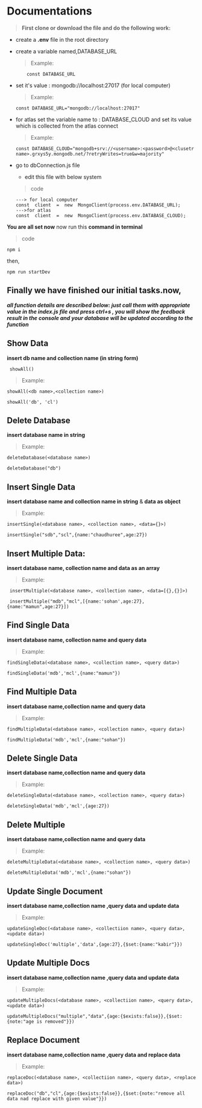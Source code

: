   

#  Documentations


>**First clone or download the file and do the following work:**



 - create a **.env** file in the root directory
  - create a variable named,DATABASE_URL
	 >Example:
	```
		const DATABASE_URL
	```
- set it's value : mongodb://localhost:27017 (for local computer)
	>Example:
	```
	const DATABASE_URL="mongodb://localhost:27017"
	```
- for atlas set the variable name to : DATABASE_CLOUD
and set its value which is collected from the atlas connect
	>Example:
	```
	const DATABASE_CLOUD="mongodb+srv://<username>:<password>@<clusetr name>.grxys5y.mongodb.net/?retryWrites=true&w=majority"
	```
- go to dbConnection.js file
	
	- edit this file  with below system
	>code

	```
	---> for local computer
	const  client  =  new  MongoClient(process.env.DATABASE_URL);
	--->for atlas
	const  client  =  new  MongoClient(process.env.DATABASE_CLOUD);
	```
**You are all set now**
now run this **command in terminal**
>code

```
npm i
```
then,
```
npm run startDev
```
## Finally we have finished our initial tasks.now,

***all function details are described below:
 just call them with appropriate value in the index.js file and press ctrl+s ,
you will show the feedback result in the console and your database will be updated according to the function***

## Show Data
**insert db name and collection name  (in string form)**

	 showAll() 

>Example:
	
	showAll(<db name>,<collection name>)
	
	showAll('db', 'cl')

  ## Delete Database
**insert database name in string**
>Example:

	deleteDatabase(<database name>) 

	deleteDatabase("db")

  ## Insert Single Data
  
 **insert database name and collection name in string**
 &
**data as object**
>Example: 

    insertSingle(<database name>, <collection name>, <data={}>)
    
    insertSingle("sdb","scl",{name:"chaudhuree",age:27})

  
  ## Insert Multiple Data:
  **insert database name, collection name and data as an array**
>Example:

     insertMultiple(<database name>, <collection name>, <data=[{},{}]>) 

     insertMultiple("mdb","mcl",[{name:'sohan',age:27}, {name:"mamun",age:27}])

  ## Find Single Data
**insert database name, collection name and query data**
>Example:

    findSingleData(<database name>, <collection name>, <query data>) 

    findSingleData('mdb','mcl',{name:"mamun"})

  

## Find Multiple Data
**insert database name,collection name and query data**
>Example:

    findMultipleData(<database name>, <collection name>, <query data>) 

    findMultipleData('mdb','mcl',{name:"sohan"})

  

## Delete Single Data
**insert database name,collection name and query data**
>Example:

    deleteSingleData(<database name>, <collection name>, <query data>) 

    deleteSingleData('mdb','mcl',{age:27})

  

## Delete Multiple
**insert database name,collection name and query data**
>Example:

    deleteMultipleData(<database name>, <collection name>, <query data>) 

    deleteMultipleData('mdb','mcl',{name:"sohan"})

  
## Update Single Document
**insert database name,collection name ,query data and update data**
>Example:

    updateSingleDoc(<database name>, <collectiion name>, <query data>, <update data>) 

    updateSingleDoc('multiple','data',{age:27},{$set:{name:"kabir"}})

  

## Update Multiple Docs
**insert database name,collection name ,query data and update data**
>Example:

    updateMultipleDocs(<database name>, <collectiion name>, <query data>, <update data>) 

    updateMultipleDocs("multiple","data",{age:{$exists:false}},{$set:{note:"age is removed"}})

  
## Replace Document
**insert database name,collection name ,query data and replace data**
>Example:

    replaceDoc(<database name>, <collectiion name>, <query data>, <replace data>) 
    
    replaceDoc("db","cl",{age:{$exists:false}},{$set:{note:"remove all data nad replace with given value"}})
